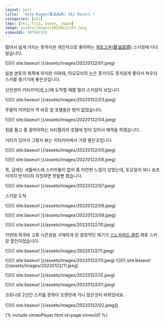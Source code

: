 ```yaml
---
layout: post
title:  "Geto Kogen(夏油高原) Ski Resort "
categories: [ski]
tags: [ski, trip, Iwate, Japan]
image: assets/images/20220122/03.jpeg
vimeoId1: 387562329
---
```


멀어서 쉽게 가지는 못하지만 개인적으로 좋아하는 [게토고원(夏油高原)][geto1] 스키장에 다녀왔습니다.

![]({{ site.baseurl }}/assets/images/20220122/01.jpeg)

일본 본토의 북쪽에 위치한 이와태, 아오모리의 눈은 홋카이도 못지않게 좋아서 파우더 스키를 즐기기에 좋은곳입니다.

신칸센이 키타카미(北上)에 도착할 때쯤 멀리 스키장이 보입니다. 

![]({{ site.baseurl }}/assets/images/20220122/03.jpeg)

주말이 끼어있어 역 바로 앞 호텔들은 방이 없었습니다. 

![]({{ site.baseurl }}/assets/images/20220122/04.jpeg)

짐을 들고 좀 걸어야하는 씨티플라자 호텔에 방이 있어서 예약을 하였습니다.

거리가 있어서 그렇지 뷰는 키타카미에서 가장 좋은곳입니다.

![]({{ site.baseurl }}/assets/images/20220122/05.jpeg)

![]({{ site.baseurl }}/assets/images/20220122/06.jpeg)

목, 금에는 셔틀버스에 스키어들이 없어 좀 미안한 느낌이 있었는데, 토요일이 되니 보조석까지 만석이라 자칫하면 못탈뻔 했습니다. 

![]({{ site.baseurl }}/assets/images/20220122/07.jpeg)

스키장 도착.

![]({{ site.baseurl }}/assets/images/20220122/08.jpeg)

![]({{ site.baseurl }}/assets/images/20220122/09.jpeg)

![]({{ site.baseurl }}/assets/images/20220122/10.jpeg)

이번에 하쿠바 고류 시즌권을 구매하게 된 결정적인 계기가 [스노우버드 클럽][snow1] 제휴 스키장 할인이었습니다.

![]({{ site.baseurl }}/assets/images/20220122/11.jpeg)

![]({{ site.baseurl }}/assets/images/20220122/10.jpeg)
![]({{ site.baseurl }}/assets/images/20220122/11.jpeg)


![]({{ site.baseurl }}/assets/images/20220122/12.jpeg)




![]({{ site.baseurl }}/assets/images/20220122/01.jpeg)

코로나로 2년간 스키를 못하다 오랜만에 가니 많은것이 바뀌었네요.

![]({{ site.baseurl }}/assets/images/20220122/02.jpeg습

   



{% include vimeoPlayer.html id=page.vimeoId1 %}


[geto1]: www.getokogen.com 

[snow1]: snowbirdsclub.net